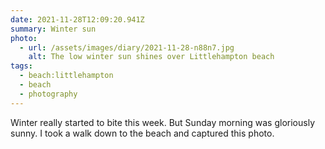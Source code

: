```yaml
---
date: 2021-11-28T12:09:20.941Z
summary: Winter sun
photo:
  - url: /assets/images/diary/2021-11-28-n88n7.jpg
    alt: The low winter sun shines over Littlehampton beach
tags:
  - beach:littlehampton
  - beach
  - photography
---
```

Winter really started to bite this week. But Sunday morning was gloriously sunny. I took a walk down to the beach and captured this photo. 
